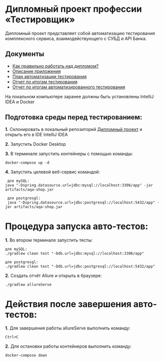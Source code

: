 # Дипломный проект профессии «Тестировщик»

Дипломный проект представляет собой автоматизацию тестирования комплексного сервиса, взаимодействующего с СУБД и API Банка.

## Документы
* [Как правильно работать над дипломом?](https://github.com/ArtemChurin/DIPLOMA/blob/master/Documentation/Howwork.md)
* [Описание приложения](https://github.com/ArtemChurin/DIPLOMA/blob/master/Documentation/Description.md)
* [План автоматизации тестирования](https://github.com/ArtemChurin/DIPLOMA/blob/master/Documentation/Plan2.md)
* [Отчет по итогам тестирования](https://github.com/ArtemChurin/DIPLOMA/blob/master/Documentation/Report.md)
* [Отчет по итогам автоматизированного тестирования](https://github.com/ArtemChurin/DIPLOMA/blob/master/Documentation/Itogo.md)

На локальном компьютере заранее должны быть установлены IntelliJ IDEA и Docker

## Подготовка среды перед тестированием:

**1.** Склонировать в локальный репозиторий [Дипломный проект](https://github.com/ArtemChurin/DIPLOMA.git) и открыть его в IDE IntelliJ IDEA

**2.** Запустить Docker Desktop

**3.** В терминале запустить контейнеры с помощью команды:

    docker-compose up -d

**4.** Запустить целевой веб-сервис командой:

     для mySQL: 
    java "-Dspring.datasource.url=jdbc:mysql://localhost:3306/app" -jar artifacts/aqa-shop.jar

     для postgresgl:
     java "-Dspring.datasource.url=jdbc:postgresql://localhost:5432/app" -jar artifacts/aqa-shop.jar

# Процедура запуска авто-тестов:

**1.** Во втором терминале запустить тесты:

    для mySQL:
    ./gradlew clean test "-Ddb.url=jdbc:mysql://localhost:3306/app"

    для postgresgl: 
    ./gradlew clean test "-Ddb.url=jdbc:postgresql://localhost:5432/app"

**2.** Создать отчёт Allure и открыть в браузере:

    ./gradlew allureServe

# Действия после завершения авто-тестов:

**1.** Для завершения работы allureServe выполнить команду:

    Ctrl+C

**2.** Для остановки работы контейнеров выполнить команду:

    docker-compose down